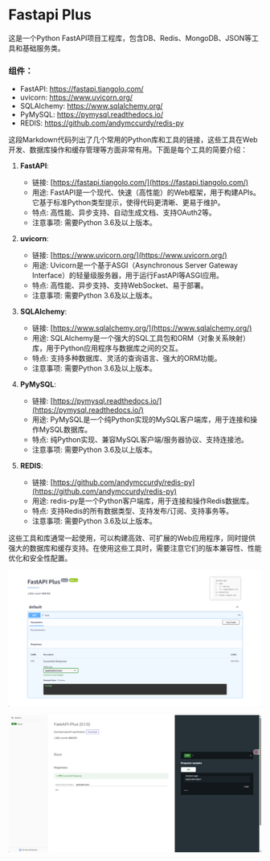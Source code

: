 # Fastapi Plus

这是一个Python FastAPI项目工程库，包含DB、Redis、MongoDB、JSON等工具和基础服务类。

### 组件：

- FastAPI: https://fastapi.tiangolo.com/
- uvicorn: https://www.uvicorn.org/
- SQLAlchemy: https://www.sqlalchemy.org/
- PyMySQL: https://pymysql.readthedocs.io/
- REDIS: https://github.com/andymccurdy/redis-py

这段Markdown代码列出了几个常用的Python库和工具的链接，这些工具在Web开发、数据库操作和缓存管理等方面非常有用。下面是每个工具的简要介绍：

1. **FastAPI**:
    - 链接: [https://fastapi.tiangolo.com/](https://fastapi.tiangolo.com/)
    - 用途: FastAPI是一个现代、快速（高性能）的Web框架，用于构建APIs。它基于标准Python类型提示，使得代码更清晰、更易于维护。
    - 特点: 高性能、异步支持、自动生成文档、支持OAuth2等。
    - 注意事项: 需要Python 3.6及以上版本。

2. **uvicorn**:
    - 链接: [https://www.uvicorn.org/](https://www.uvicorn.org/)
    - 用途: Uvicorn是一个基于ASGI（Asynchronous Server Gateway Interface）的轻量级服务器，用于运行FastAPI等ASGI应用。
    - 特点: 高性能、异步支持、支持WebSocket、易于部署。
    - 注意事项: 需要Python 3.6及以上版本。

3. **SQLAlchemy**:
    - 链接: [https://www.sqlalchemy.org/](https://www.sqlalchemy.org/)
    - 用途: SQLAlchemy是一个强大的SQL工具包和ORM（对象关系映射）库，用于Python应用程序与数据库之间的交互。
    - 特点: 支持多种数据库、灵活的查询语言、强大的ORM功能。
    - 注意事项: 需要Python 3.6及以上版本。

4. **PyMySQL**:
    - 链接: [https://pymysql.readthedocs.io/](https://pymysql.readthedocs.io/)
    - 用途: PyMySQL是一个纯Python实现的MySQL客户端库，用于连接和操作MySQL数据库。
    - 特点: 纯Python实现、兼容MySQL客户端/服务器协议、支持连接池。
    - 注意事项: 需要Python 3.6及以上版本。

5. **REDIS**:
    - 链接: [https://github.com/andymccurdy/redis-py](https://github.com/andymccurdy/redis-py)
    - 用途: redis-py是一个Python客户端库，用于连接和操作Redis数据库。
    - 特点: 支持Redis的所有数据类型、支持发布/订阅、支持事务等。
    - 注意事项: 需要Python 3.6及以上版本。

这些工具和库通常一起使用，可以构建高效、可扩展的Web应用程序，同时提供强大的数据库和缓存支持。在使用这些工具时，需要注意它们的版本兼容性、性能优化和安全性配置。


![img.png](./img.png)

![img_1.png](./img_1.png)
